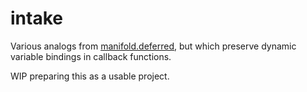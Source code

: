 # intake

Various analogs from [manifold.deferred](https://github.com/ztellman/manifold), but which preserve
dynamic variable bindings in callback functions.

WIP preparing this as a usable project.